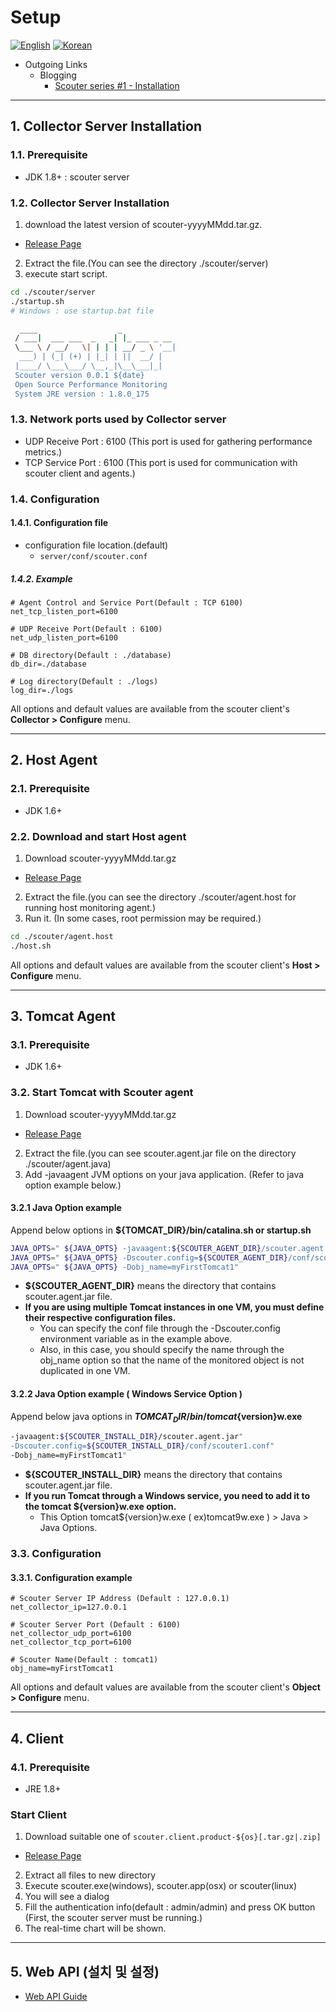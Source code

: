 # Setup
[![English](https://img.shields.io/badge/language-English-orange.svg)](Setup.md) [![Korean](https://img.shields.io/badge/language-Korean-blue.svg)](Setup_kr.md)

- Outgoing Links
  - Blogging
    - [Scouter series #1 - Installation](https://translate.google.co.kr/translate?hl=ko&sl=ko&tl=en&u=https%3A%2F%2Fgunsdevlog.blogspot.kr%2F2017%2F07%2Fscouter-apm-1.html)

***

## 1. Collector Server Installation

### 1.1. Prerequisite
* JDK 1.8+ : scouter server

### 1.2. Collector Server Installation
1. download the latest version of scouter-yyyyMMdd.tar.gz.
 - [Release Page](https://github.com/scouter-project/scouter/releases)
2. Extract the file.(You can see the directory ./scouter/server)
3. execute start script.
```bash
cd ./scouter/server
./startup.sh
# Windows : use startup.bat file
```
```bash
  ____                  _
 / ___|  ___ ___  _   _| |_ ___ _ __
 \___ \ / __/   \| | | | __/ _ \ '__|
  ___) | (_| (+) | |_| | ||  __/ |
 |____/ \___\___/ \__,_|\__\___|_|
 Scouter version 0.0.1 ${date}
 Open Source Performance Monitoring
 System JRE version : 1.8.0_175
```

### 1.3. Network ports used by Collector server
* UDP Receive Port : 6100 (This port is used for gathering performance metrics.)
* TCP Service Port : 6100 (This port is used for communication with scouter client and agents.)

### 1.4. Configuration

#### 1.4.1. Configuration file
 * configuration file location.(default)
   * `server/conf/scouter.conf`

##### 1.4.2. Example

```properties
# Agent Control and Service Port(Default : TCP 6100)
net_tcp_listen_port=6100

# UDP Receive Port(Default : 6100)
net_udp_listen_port=6100

# DB directory(Default : ./database)
db_dir=./database

# Log directory(Default : ./logs)
log_dir=./logs
```
All options and default values are available from the scouter client's **Collector >  Configure** menu.

***

## 2. Host Agent
### 2.1. Prerequisite
* JDK 1.6+

### 2.2. Download and start Host agent
1. Download scouter-yyyyMMdd.tar.gz 
 - [Release Page](https://github.com/scouter-project/scouter/releases)
2. Extract the file.(you can see the directory ./scouter/agent.host for running host monitoring agent.)
3. Run it. (In some cases, root permission may be required.)

```bash
cd ./scouter/agent.host
./host.sh
```

All options and default values are available from the scouter client's **Host >  Configure** menu.

***

## 3. Tomcat Agent
### 3.1. Prerequisite
* JDK 1.6+

### 3.2. Start Tomcat with Scouter agent
1. Download scouter-yyyyMMdd.tar.gz 
 - [Release Page](https://github.com/scouter-project/scouter/releases)
2. Extract the file.(you can see scouter.agent.jar file on the directory ./scouter/agent.java)
3. Add -javaagent JVM options on your java application.
  (Refer to java option example below.)

#### 3.2.1 Java Option example
Append below options in **${TOMCAT_DIR}/bin/catalina.sh or startup.sh**
```bash
JAVA_OPTS=" ${JAVA_OPTS} -javaagent:${SCOUTER_AGENT_DIR}/scouter.agent.jar"
JAVA_OPTS=" ${JAVA_OPTS} -Dscouter.config=${SCOUTER_AGENT_DIR}/conf/scouter1.conf"
JAVA_OPTS=" ${JAVA_OPTS} -Dobj_name=myFirstTomcat1"
```
* **${SCOUTER_AGENT_DIR}** means the directory that contains scouter.agent.jar file.
* **If you are using multiple Tomcat instances in one VM, you must define their respective configuration files.**
  * You can specify the conf file through the -Dscouter.config environment variable as in the example above.
  * Also, in this case, you should specify the name through the obj_name option so that the name of the monitored object is not duplicated in one VM.
  
#### 3.2.2 Java Option example ( Windows Service Option )
Append below java options in **${TOMCAT_DIR}/bin/tomcat${version}w.exe**
```bash
-javaagent:${SCOUTER_INSTALL_DIR}/scouter.agent.jar"
-Dscouter.config=${SCOUTER_INSTALL_DIR}/conf/scouter1.conf"
-Dobj_name=myFirstTomcat1"
```
* **${SCOUTER_INSTALL_DIR}** means the directory that contains scouter.agent.jar file.
* **If you run Tomcat through a Windows service, you need to add it to the tomcat ${version}w.exe option.**
  * This Option tomcat${version}w.exe ( ex)tomcat9w.exe ) > Java > Java Options. 
  
  
### 3.3. Configuration

#### 3.3.1. Configuration example
```
# Scouter Server IP Address (Default : 127.0.0.1)
net_collector_ip=127.0.0.1

# Scouter Server Port (Default : 6100)
net_collector_udp_port=6100
net_collector_tcp_port=6100

# Scouter Name(Default : tomcat1)
obj_name=myFirstTomcat1
```
All options and default values are available from the scouter client's **Object >  Configure** menu.

***

## 4. Client
### 4.1. Prerequisite
* JRE 1.8+

### Start Client
1. Download suitable one of `scouter.client.product-${os}[.tar.gz|.zip]` 
 - [Release Page](https://github.com/scouter-project/scouter/releases)
2. Extract all files to new directory
3. Execute scouter.exe(windows), scouter.app(osx) or scouter(linux)
4. You will see a dialog
5. Fill the authentication info(default : admin/admin) and press OK button
  (First, the scouter server must be running.)
6. The real-time chart will be shown.

***

## 5. Web API (설치 및 설정)

* [Web API Guide](../tech/Web-API-Guide.md)
